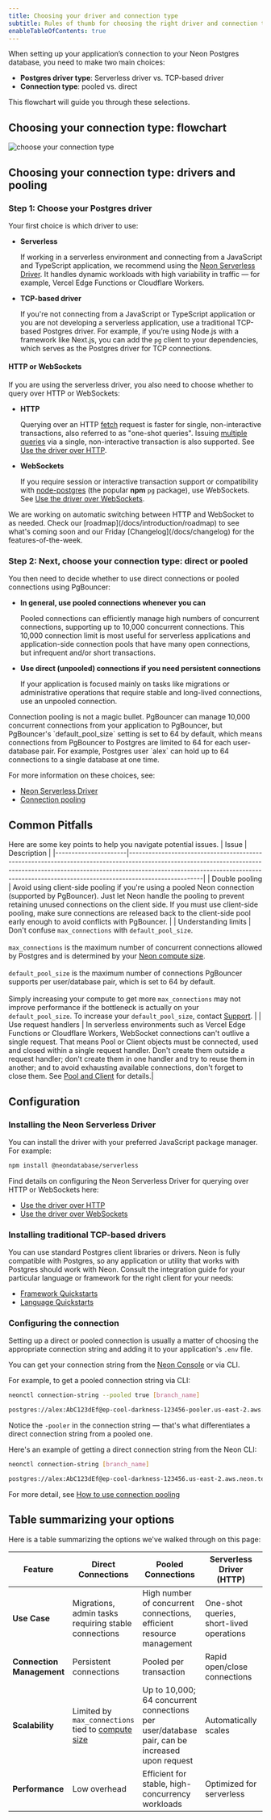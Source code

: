 ```yaml
---
title: Choosing your driver and connection type
subtitle: Rules of thumb for choosing the right driver and connection type for your application
enableTableOfContents: true
---
```


When setting up your application’s connection to your Neon Postgres database, you need to make two main choices:

- **Postgres driver type**: Serverless driver vs. TCP-based driver
- **Connection type**: pooled vs. direct

This flowchart will guide you through these selections.

## Choosing your connection type: flowchart

![choose your connection type](/docs/connect/choose_connection.png)

## Choosing your connection type: drivers and pooling

### Step 1: Choose your Postgres driver

Your first choice is which driver to use:

- **Serverless**

  If working in a serverless environment and connecting from a JavaScript and TypeScript application, we recommend using the [Neon Serverless Driver](/docs/serverless/serverless-driver). It handles dynamic workloads with high variability in traffic &#8212; for example, Vercel Edge Functions or Cloudflare Workers.

- **TCP-based driver**

  If you're not connecting from a JavaScript or TypeScript application or you are not developing a serverless application, use a traditional TCP-based Postgres driver. For example, if you’re using Node.js with a framework like Next.js, you can add the `pg` client to your dependencies, which serves as the Postgres driver for TCP connections.

#### HTTP or WebSockets

If you are using the serverless driver, you also need to choose whether to query over HTTP or WebSockets:

- **HTTP**

  Querying over an HTTP [fetch](https://developer.mozilla.org/en-US/docs/Web/API/Fetch_API) request is faster for single, non-interactive transactions, also referred to as "one-shot queries". Issuing [multiple queries](/docs/serverless/serverless-driver#issue-multiple-queries-with-the-transaction-function) via a single, non-interactive transaction is also supported. See [Use the driver over HTTP](/docs/serverless/serverless-driver#use-the-driver-over-http).

- **WebSockets**

  If you require session or interactive transaction support or compatibility with [node-postgres](https://node-postgres.com/) (the popular **npm** `pg` package), use WebSockets. See [Use the driver over WebSockets](/docs/serverless/serverless-driver#use-the-driver-over-websockets).

<Admonition type="note">
We are working on automatic switching between HTTP and WebSocket to as needed. Check our [roadmap](/docs/introduction/roadmap) to see what's coming soon and our Friday [Changelog](/docs/changelog) for the features-of-the-week.
</Admonition>

### Step 2: Next, choose your connection type: direct or pooled

You then need to decide whether to use direct connections or pooled connections using PgBouncer:

- **In general, use pooled connections whenever you can**

  Pooled connections can efficiently manage high numbers of concurrent connections, supporting up to 10,000 concurrent connections. This 10,000 connection limit is most useful for serverless applications and application-side connection pools that have many open connections, but infrequent and/or short transactions.

- **Use direct (unpooled) connections if you need persistent connections**

  If your application is focused mainly on tasks like migrations or administrative operations that require stable and long-lived connections, use an unpooled connection.

<Admonition type="note">
Connection pooling is not a magic bullet. PgBouncer can manage 10,000 concurrent connections from your application to PgBouncer, but PgBouncer's `default_pool_size` setting is set to 64 by default, which means connections from PgBouncer to Postgres are limited to 64 for each user-database pair. For example, Postgres user `alex` can hold up to 64 connections to a single database at one time.
</Admonition>

For more information on these choices, see:

- [Neon Serverless Driver](/docs/serverless/serverless-driver)
- [Connection pooling](/docs/connect/connection-pooling)

## Common Pitfalls

Here are some key points to help you navigate potential issues.
| Issue | Description |
|----------------------|-----------------------------------------------------------------------------------------------------------------------------------------------------------------------------------------------------------------------------------------------------------------|
| Double pooling | Avoid using client-side pooling if you're using a pooled Neon connection (supported by PgBouncer). Just let Neon handle the pooling to prevent retaining unused connections on the client side. If you must use client-side pooling, make sure connections are released back to the client-side pool early enough to avoid conflicts with PgBouncer. |
| Understanding limits | Don't confuse `max_connections` with `default_pool_size`.<br /><br />`max_connections` is the maximum number of concurrent connections allowed by Postgres and is determined by your [Neon compute size](/docs/connect/connection-pooling#connection-limits-without-connection-pooling).<br /><br />`default_pool_size` is the maximum number of connections PgBouncer supports per user/database pair, which is set to 64 by default.<br /><br />Simply increasing your compute to get more `max_connections` may not improve performance if the bottleneck is actually on your `default_pool_size`. To increase your `default_pool_size`, contact [Support](/docs/introduction/support). |
| Use request handlers | In serverless environments such as Vercel Edge Functions or Cloudflare Workers, WebSocket connections can't outlive a single request. That means Pool or Client objects must be connected, used and closed within a single request handler. Don't create them outside a request handler; don't create them in one handler and try to reuse them in another; and to avoid exhausting available connections, don't forget to close them. See [Pool and Client](https://github.com/neondatabase/serverless?tab=readme-ov-file#pool-and-client) for details.|

## Configuration

### Installing the Neon Serverless Driver

You can install the driver with your preferred JavaScript package manager. For example:

```bash
npm install @neondatabase/serverless
```

Find details on configuring the Neon Serverless Driver for querying over HTTP or WebSockets here:

- [Use the driver over HTTP](/docs/serverless/serverless-driver#use-the-driver-over-http)
- [Use the driver over WebSockets](/docs/serverless/serverless-driver#use-the-driver-over-websockets)

### Installing traditional TCP-based drivers

You can use standard Postgres client libraries or drivers. Neon is fully compatible with Postgres, so any application or utility that works with Postgres should work with Neon. Consult the integration guide for your particular language or framework for the right client for your needs:

- [Framework Quickstarts](/docs/get-started-with-neon/frameworks)
- [Language Quickstarts](/docs/get-started-with-neon/languages)

### Configuring the connection

Setting up a direct or pooled connection is usually a matter of choosing the appropriate connection string and adding it to your application's `.env` file.

You can get your connection string from the [Neon Console](/docs/connect/connect-from-any-app) or via CLI.

For example, to get a pooled connection string via CLI:

```bash shouldWrap
neonctl connection-string --pooled true [branch_name]

postgres://alex:AbC123dEf@ep-cool-darkness-123456-pooler.us-east-2.aws.neon.tech/dbname?sslmode=require
```

Notice the `-pooler` in the connection string — that's what differentiates a direct connection string from a pooled one.

Here's an example of getting a direct connection string from the Neon CLI:

```bash shouldWrap
neonctl connection-string [branch_name]

postgres://alex:AbC123dEf@ep-cool-darkness-123456.us-east-2.aws.neon.tech/dbname?sslmode=require
```

For more detail, see [How to use connection pooling](/docs/connect/connection-pooling#how-to-use-connection-pooling)

## Table summarizing your options

Here is a table summarizing the options we've walked through on this page:

| Feature                   | Direct Connections                                                                                   | Pooled Connections                                                                   | Serverless Driver (HTTP)                 | Serverless Driver (WebSocket)                 |
| ------------------------- | ---------------------------------------------------------------------------------------------------- | ------------------------------------------------------------------------------------ | ---------------------------------------- | --------------------------------------------- |
| **Use Case**              | Migrations, admin tasks requiring stable connections                                                 | High number of concurrent connections, efficient resource management                 | One-shot queries, short-lived operations | Transactions requiring persistent connections |
| **Connection Management** | Persistent connections                                                                               | Pooled per transaction                                                               | Rapid open/close connections             | Rapid open/close connections                  |
| **Scalability**           | Limited by `max_connections` tied to [compute size](/docs/manage/endpoints#how-to-size-your-compute) | Up to 10,000; 64 concurrent connections per user/database pair, can be increased upon request | Automatically scales                     | Automatically scales                          |
| **Performance**           | Low overhead                                                                                         | Efficient for stable, high-concurrency workloads                                     | Optimized for serverless                 | Optimized for serverless                      |
